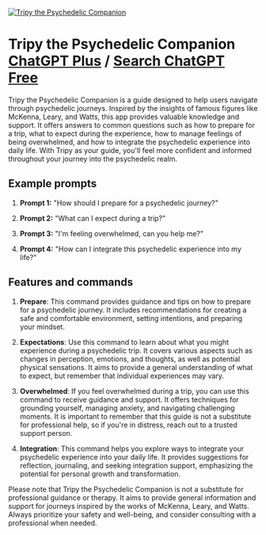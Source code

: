
[![Tripy the Psychedelic Companion](https://files.oaiusercontent.com/file-1ELDWy4UwwzE8DFDaIfgCb87?se=2123-10-16T17%3A24%3A49Z&sp=r&sv=2021-08-06&sr=b&rscc=max-age%3D31536000%2C%20immutable&rscd=attachment%3B%20filename%3Dd3281c5e-7f4f-4bd5-a9e7-da8e1f6a5c68.png&sig=hXpN3wz54jakhkfFW0SCsKEzk5T%2BgrFzK9pISQCn7Jw%3D)](https://chat.openai.com/g/g-ZLG7Aimde-tripy-the-psychedelic-companion)

# Tripy the Psychedelic Companion [ChatGPT Plus](https://chat.openai.com/g/g-ZLG7Aimde-tripy-the-psychedelic-companion) / [Search ChatGPT Free](https://gptcall.net/index.html#/?search=Tripy%20the%20Psychedelic%20Companion)

Tripy the Psychedelic Companion is a guide designed to help users navigate through psychedelic journeys. Inspired by the insights of famous figures like McKenna, Leary, and Watts, this app provides valuable knowledge and support. It offers answers to common questions such as how to prepare for a trip, what to expect during the experience, how to manage feelings of being overwhelmed, and how to integrate the psychedelic experience into daily life. With Tripy as your guide, you'll feel more confident and informed throughout your journey into the psychedelic realm.

## Example prompts

1. **Prompt 1:** "How should I prepare for a psychedelic journey?"

2. **Prompt 2:** "What can I expect during a trip?"

3. **Prompt 3:** "I'm feeling overwhelmed, can you help me?"

4. **Prompt 4:** "How can I integrate this psychedelic experience into my life?"

## Features and commands

1. **Prepare**: This command provides guidance and tips on how to prepare for a psychedelic journey. It includes recommendations for creating a safe and comfortable environment, setting intentions, and preparing your mindset.

2. **Expectations**: Use this command to learn about what you might experience during a psychedelic trip. It covers various aspects such as changes in perception, emotions, and thoughts, as well as potential physical sensations. It aims to provide a general understanding of what to expect, but remember that individual experiences may vary.

3. **Overwhelmed**: If you feel overwhelmed during a trip, you can use this command to receive guidance and support. It offers techniques for grounding yourself, managing anxiety, and navigating challenging moments. It is important to remember that this guide is not a substitute for professional help, so if you're in distress, reach out to a trusted support person.

4. **Integration**: This command helps you explore ways to integrate your psychedelic experience into your daily life. It provides suggestions for reflection, journaling, and seeking integration support, emphasizing the potential for personal growth and transformation.

Please note that Tripy the Psychedelic Companion is not a substitute for professional guidance or therapy. It aims to provide general information and support for journeys inspired by the works of McKenna, Leary, and Watts. Always prioritize your safety and well-being, and consider consulting with a professional when needed.


